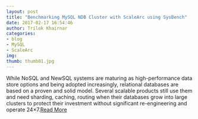 ```yaml
---
layout: post
title: "Benchmarking MySQL NDB Cluster with ScaleArc using SysBench"
date: 2017-02-17 16:54:46
author: Trilok Khairnar
categories: 
- blog 
- MySQL
- ScaleArc
img:
thumb: thumb01.jpg
---
```

While NoSQL and NewSQL systems are maturing as high-performance data store options and being adopted increasingly, relational databases 
are based on a proven and solid model. Several scalable products still use them and need sharding, caching, routing when their databases 
grow into large clusters to protect their investment without significant re-engineering and operate 24×7.[Read More][read-more-lnk]

[read-more-lnk]: https://www.gslab.com/benchmarking-mysql-nbd-cluster/
